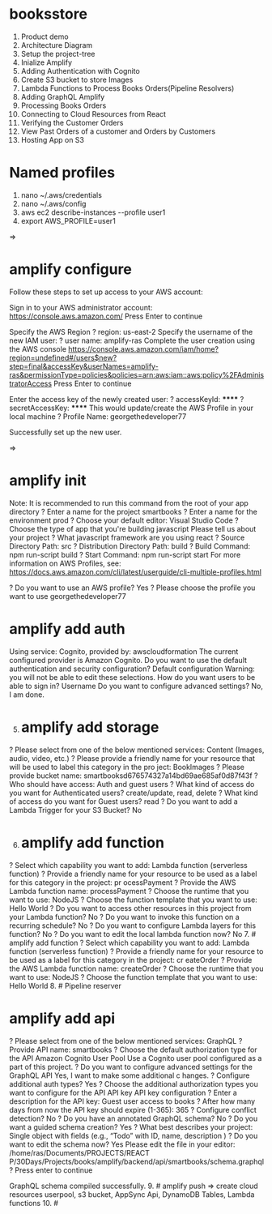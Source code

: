 # booksstore

1. Product demo
2. Architecture Diagram
3. Setup the project-tree
4. Inialize Amplify
5. Adding Authentication with Cognito
6. Create S3 bucket to store Images
7. Lambda Functions to Process Books Orders(Pipeline Resolvers)
8. Adding GraphQL Amplify
9. Processing Books Orders
10. Connecting to Cloud Resources from React
11. Verifying the Customer Orders
12. View Past Orders of a customer and Orders by Customers
13. Hosting App on S3

 # Named profiles
1. nano ~/.aws/credentials
2. nano ~/.aws/config
3. aws ec2 describe-instances --profile user1
4. export AWS_PROFILE=user1

=>
# amplify configure
Follow these steps to set up access to your AWS account:

Sign in to your AWS administrator account:
https://console.aws.amazon.com/
Press Enter to continue

Specify the AWS Region
? region: us-east-2
Specify the username of the new IAM user:
? user name: amplify-ras
Complete the user creation using the AWS console
https://console.aws.amazon.com/iam/home?region=undefined#/users$new?step=final&accessKey&userNames=amplify-ras&permissionType=policies&policies=arn:aws:iam::aws:policy%2FAdministratorAccess
Press Enter to continue

Enter the access key of the newly created user:
? accessKeyId: ********\*\*\*\*********
? secretAccessKey: ******************\*\*\*\*******************
This would update/create the AWS Profile in your local machine
? Profile Name: georgethedeveloper77

Successfully set up the new user.

=>
# amplify init
Note: It is recommended to run this command from the root of your app directory
? Enter a name for the project smartbooks
? Enter a name for the environment prod
? Choose your default editor: Visual Studio Code
? Choose the type of app that you're building javascript
Please tell us about your project
? What javascript framework are you using react
? Source Directory Path: src
? Distribution Directory Path: build
? Build Command: npm run-script build
? Start Command: npm run-script start
For more information on AWS Profiles, see:
https://docs.aws.amazon.com/cli/latest/userguide/cli-multiple-profiles.html

? Do you want to use an AWS profile? Yes
? Please choose the profile you want to use georgethedeveloper77


# amplify add auth
Using service: Cognito, provided by: awscloudformation
 The current configured provider is Amazon Cognito.
 Do you want to use the default authentication and security configuration? Default configuration
 Warning: you will not be able to edit these selections.
 How do you want users to be able to sign in? Username
 Do you want to configure advanced settings? No, I am done.

5. # amplify add storage
? Please select from one of the below mentioned services: Content (Images, audio, video, etc.)
? Please provide a friendly name for your resource that will be used to label this category in the pro
ject: BookImages
? Please provide bucket name: smartbooksd676574327a14bd69ae685af0d87f43f
? Who should have access: Auth and guest users
? What kind of access do you want for Authenticated users? create/update, read, delete
? What kind of access do you want for Guest users? read
? Do you want to add a Lambda Trigger for your S3 Bucket? No

6. # amplify add function
? Select which capability you want to add: Lambda function (serverless function)
? Provide a friendly name for your resource to be used as a label for this category in the project: pr
ocessPayment
? Provide the AWS Lambda function name: processPayment
? Choose the runtime that you want to use: NodeJS
? Choose the function template that you want to use: Hello World
? Do you want to access other resources in this project from your Lambda function? No
? Do you want to invoke this function on a recurring schedule? No
? Do you want to configure Lambda layers for this function? No
? Do you want to edit the local lambda function now? No
7. #  amplify add function
? Select which capability you want to add: Lambda function (serverless function)
? Provide a friendly name for your resource to be used as a label for this category in the project: cr
eateOrder
? Provide the AWS Lambda function name: createOrder
? Choose the runtime that you want to use: NodeJS
? Choose the function template that you want to use: Hello World
8. # Pipeline reserver
   # amplify add api
? Please select from one of the below mentioned services: GraphQL
? Provide API name: smartbooks
? Choose the default authorization type for the API Amazon Cognito User Pool
Use a Cognito user pool configured as a part of this project.
? Do you want to configure advanced settings for the GraphQL API Yes, I want to make some additional c
hanges.
? Configure additional auth types? Yes
? Choose the additional authorization types you want to configure for the API API key
API key configuration
? Enter a description for the API key: Guest user access to books
? After how many days from now the API key should expire (1-365): 365
? Configure conflict detection? No
? Do you have an annotated GraphQL schema? No
? Do you want a guided schema creation? Yes
? What best describes your project: Single object with fields (e.g., “Todo” with ID, name, description
)
? Do you want to edit the schema now? Yes
Please edit the file in your editor: /home/ras/Documents/PROJECTS/REACT P/30Days/Projects/books/amplify/backend/api/smartbooks/schema.graphql
? Press enter to continue 

GraphQL schema compiled successfully.
9.  # amplify push => create cloud resources
                      userpool, s3 bucket, AppSync Api, DynamoDB Tables, Lambda functions
10. # 
